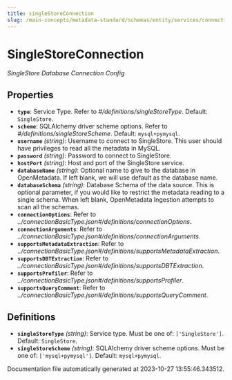 ```yaml
---
title: singleStoreConnection
slug: /main-concepts/metadata-standard/schemas/entity/services/connections/database/singlestoreconnection
---
```


# SingleStoreConnection

*SingleStore Database Connection Config*

## Properties

- **`type`**: Service Type. Refer to *#/definitions/singleStoreType*. Default: `SingleStore`.
- **`scheme`**: SQLAlchemy driver scheme options. Refer to *#/definitions/singleStoreScheme*. Default: `mysql+pymysql`.
- **`username`** *(string)*: Username to connect to SingleStore. This user should have privileges to read all the metadata in MySQL.
- **`password`** *(string)*: Password to connect to SingleStore.
- **`hostPort`** *(string)*: Host and port of the SingleStore service.
- **`databaseName`** *(string)*: Optional name to give to the database in OpenMetadata. If left blank, we will use default as the database name.
- **`databaseSchema`** *(string)*: Database Schema of the data source. This is optional parameter, if you would like to restrict the metadata reading to a single schema. When left blank, OpenMetadata Ingestion attempts to scan all the schemas.
- **`connectionOptions`**: Refer to *../connectionBasicType.json#/definitions/connectionOptions*.
- **`connectionArguments`**: Refer to *../connectionBasicType.json#/definitions/connectionArguments*.
- **`supportsMetadataExtraction`**: Refer to *../connectionBasicType.json#/definitions/supportsMetadataExtraction*.
- **`supportsDBTExtraction`**: Refer to *../connectionBasicType.json#/definitions/supportsDBTExtraction*.
- **`supportsProfiler`**: Refer to *../connectionBasicType.json#/definitions/supportsProfiler*.
- **`supportsQueryComment`**: Refer to *../connectionBasicType.json#/definitions/supportsQueryComment*.
## Definitions

- **`singleStoreType`** *(string)*: Service type. Must be one of: `['SingleStore']`. Default: `SingleStore`.
- **`singleStoreScheme`** *(string)*: SQLAlchemy driver scheme options. Must be one of: `['mysql+pymysql']`. Default: `mysql+pymysql`.


Documentation file automatically generated at 2023-10-27 13:55:46.343512.
